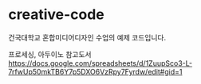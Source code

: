 # creative-code

건국대학교 혼합미디어디자인 수업의 예제 코드입니다.

프로세싱, 아두이노 참고도서
https://docs.google.com/spreadsheets/d/1ZuupSco3-L-7rfwUp50mkTB6Y7p5DXO6VzRpy7Fyrdw/edit#gid=1
